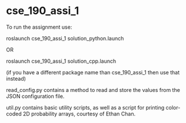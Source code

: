 # cse_190_assi_1

To run the assignment use:

roslaunch cse_190_assi_1 solution_python.launch

OR

roslaunch cse_190_assi_1 solution_cpp.launch

(if you have a different package name than cse_190_assi_1 then use that instead)

read_config.py contains a method to read and store the values from the JSON configuration file.

util.py contains basic utility scripts, as well as a script for printing color-coded 2D probability arrays, courtesy of Ethan Chan.
